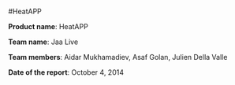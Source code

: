 #HeatAPP

__Product name__: HeatAPP

__Team name__: Jaa Live

__Team members__: Aidar Mukhamadiev, Asaf Golan, Julien Della Valle

__Date of the report__: October 4, 2014
